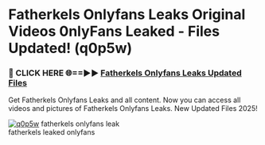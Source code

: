 # Fatherkels Onlyfans Leaks Original Videos 0nlyFans Leaked - Files Updated! (q0p5w)

<h3>🔴 CLICK HERE 🌐==►► <a href="https://tinyurl.com/x26r9saj" rel="nofollow">Fatherkels Onlyfans Leaks Updated Files</a></h3>

Get Fatherkels Onlyfans Leaks and all content. Now you can access all videos and pictures of Fatherkels Onlyfans Leaks. New Updated Files 2025!

[![q0p5w](https://i.imgur.com/LkgZPqh.gif)](https://tinyurl.com/x26r9saj)
fatherkels onlyfans leak<br>
fatherkels leaked onlyfans